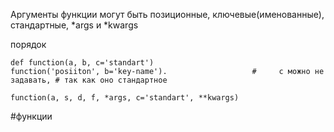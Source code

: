 Аргументы функции могут быть 
позиционные, ключевые(именованные), стандартные, \*args и \*kwargs 

порядок 


```
def function(a, b, c='standart')
function('posiiton', b='key-name').                   #     c можно не задавать, # так как оно стандартное
```
```
function(a, s, d, f, *args, c='standart', **kwargs)
```


#функции